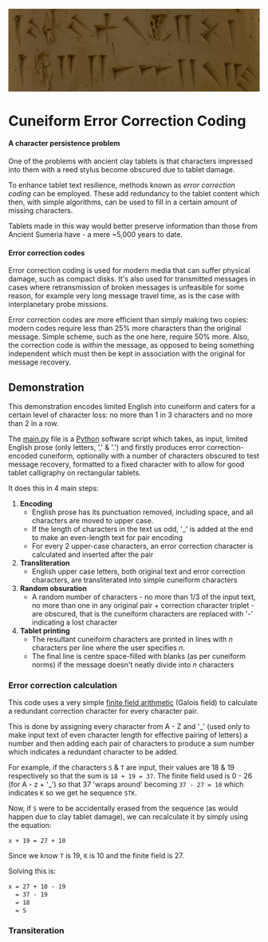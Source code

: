 ![](images/cuneiform.jpg)

# Cuneiform Error Correction Coding

#### A character persistence problem
One of the problems with ancient clay tablets is that characters impressed 
into them with a reed stylus become obscured due to tablet damage.

To enhance tablet text resilience, methods known as *error correction coding*
can be employed. These add redundancy to the tablet content which then, with 
simple algorithms, can be used to fill in a certain amount of missing 
characters.

Tablets made in this way would better preserve information than those from
Ancient Sumeria have - a mere ~5,000 years to date.

#### Error correction codes 
Error correction coding is used for modern media that can suffer physical 
damage, such as compact disks. It's also used for transmitted messages in 
cases where retransmission of broken messages is unfeasible for some reason,
for example very long message travel time, as is the case with interplanetary 
probe missions.
 
Error correction codes are more efficient than simply making two copies: modern
codes require less than 25% more characters than the original message. Simple 
scheme, such as the one here, require 50% more. Also, the correction code is
*within* the message, as opposed to being something independent which must then
be kept in association with the original for message recovery.


## Demonstration

This demonstration encodes limited English into cuneiform and caters for a certain 
level of character loss: no more than 1 in 3 characters and no more than 2 in a row.

The [main.py](main.py) file is a [Python](https://en.wikipedia.org/wiki/Python_(programming_language)) 
software script which takes, as input, limited English prose (only letters,
',' & '.') and firstly produces error correction-encoded cuneiform, optionally with
a number of characters obscured to test message recovery, formatted to a fixed character 
with to allow for good tablet calligraphy on rectangular tablets.

It does this in 4 main steps:

1. **Encoding**
    - English prose has its punctuation removed, including space, and all characters
    are moved to upper case.
    - If the length of characters in the text us odd, '_' is added at the end to make
    an even-length text for pair encoding
    - For every 2 upper-case characters, an error correction character is calculated
    and inserted after the pair
2. **Transliteration**
    - English upper case letters, both original text and error correction characters,
    are transliterated into simple cuneiform characters
3. **Random obsuration**
    - A random number of characters - no more than 1/3 of the input text, no more than
    one in any original pair + correction character triplet - are obscured, that is
    the cuneiform characters are replaced with '-' indicating a lost character
4. **Tablet printing**
    - The resultant cuneiform characters are printed in lines with *n* characters per 
    line where the user specifies *n*.
    - The final line is centre space-filled with blanks (as per cuneiform norms) if 
    the message doesn't neatly divide into *n* characters  
    

### Error correction calculation
This code uses a very simple [finite field arithmetic](https://en.wikipedia.org/wiki/Finite_field_arithmetic)
(Galois field) to calculate a redundant correction character for every character 
pair. 

This is done by assigning every character from A - Z and '_' (used only to make 
input text of even character length for effective pairing of letters) a number
and then adding each pair of characters to produce a sum number which indicates
a redundant character to be added.

For example, if the characters `S` & `T` are input, their values are 18 & 19
respectively so that the sum is `18 + 19 = 37`. The finite field used is 0 - 26
(for A - z + '_') so that 37 'wraps around' becoming `37 - 27 = 10` which 
indicates `K` so we get he sequence `STK`.

Now, if `S` were to be accidentally erased from the sequence (as would happen
due to clay tablet damage), we can recalculate it by simply using the equation:

```
x + 19 = 27 + 10
```
Since we know `T` is 19, `K` is 10 and the finite field is 27.

Solving this is:

```
x = 27 + 10 - 19
  = 37 - 19
  = 18
  = S
```

### Transiteration
 
